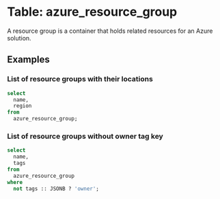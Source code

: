 # Table: azure_resource_group

A resource group is a container that holds related resources for an Azure solution.

## Examples

### List of resource groups with their locations

```sql
select
  name,
  region 
from
  azure_resource_group;
```

### List of resource groups without owner tag key

```sql
select
  name,
  tags
from
  azure_resource_group
where
  not tags :: JSONB ? 'owner';
```